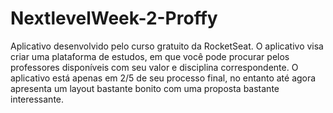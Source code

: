 # NextlevelWeek-2-Proffy
Aplicativo desenvolvido pelo curso gratuito da RocketSeat. O aplicativo visa criar uma plataforma de estudos, em que você pode procurar pelos professores disponíveis com seu
valor e disciplina correspondente.
O aplicativo está apenas em 2/5 de seu processo final, no entanto até agora apresenta um layout bastante bonito com uma proposta bastante interessante.
